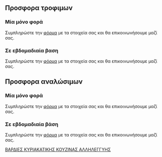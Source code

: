 ## Προσφορα τροφιμων

### Μία μόνο φορά

Συμπληρώστε την [φόρμα](https://docs.google.com/forms/d/e/1FAIpQLSdXHZXgjua1gWCbSW5XvbwfRtJXKnXMkGGDFaZmMPHAGJEEIQ/viewform?usp=sf_link) με τα στοιχεία σας και θα επικοινωνήσουμε μαζί σας.

### Σε εβδομαδιαία βαση

Συμπληρώστε την [φόρμα](https://docs.google.com/forms/d/e/1FAIpQLSdC2lqBwjzG8HvFsfTvknetbcZ36OzhANOJawVeCTS74GYDkQ/viewform?usp=sf_link) με τα στοιχεία σας και θα επικοινωνήσουμε μαζί σας.

## Προσφορα αναλώσιμων

### Μία μόνο φορά

Συμπληρώστε την [φόρμα](https://docs.google.com/forms/d/e/1FAIpQLSchgxoo6IH_VJOip7hFQeqY2VgHMd80amk_lxUXLhjcCC7DBg/viewform?usp=sf_link) με τα στοιχεία σας και θα επικοινωνήσουμε μαζί σας.

### Σε εβδομαδιαία βάση

Συμπληρώστε την [φόρμα](https://docs.google.com/forms/d/e/1FAIpQLSeEJ4TFtvOMKoL8sqpn-bYSHa1if81757nB8rWBD54fUJpIKA/viewform?usp=sf_link) με τα στοιχεία σας και θα επικοινωνήσουμε μαζί σας.


[ΒΑΡΔΙΕΣ ΚΥΡΙΑΚΑΤΙΚΗΣ ΚΟΥΖΙΝΑΣ ΑΛΛΗΛΕΓΓΥΗΣ](https://jstrieb.github.io/link-lock/#eyJ2IjoiMC4wLjEiLCJlIjoiR3U1UUFyMllydk92Uk44ME1HeS94TFNpY3JXMEtlOHl6OXp5WUdjV3R0OHc3bmxSRzVqWkpQZk5RS2tmYURNeFI2Q0dCTWtvck5kV3YzQkNCRnh2RERtL2FtaTdNN3JtZWJpM2hVM2FsaDNyTVNIL1lPK0w5QVBVbndWUXRBVVJ6enZaQXladjV4LzNpa3huRFI2L0FUQ2phV3M9IiwiaSI6IkxpOStZckRacU9VTmoyMW4ifQ==)

